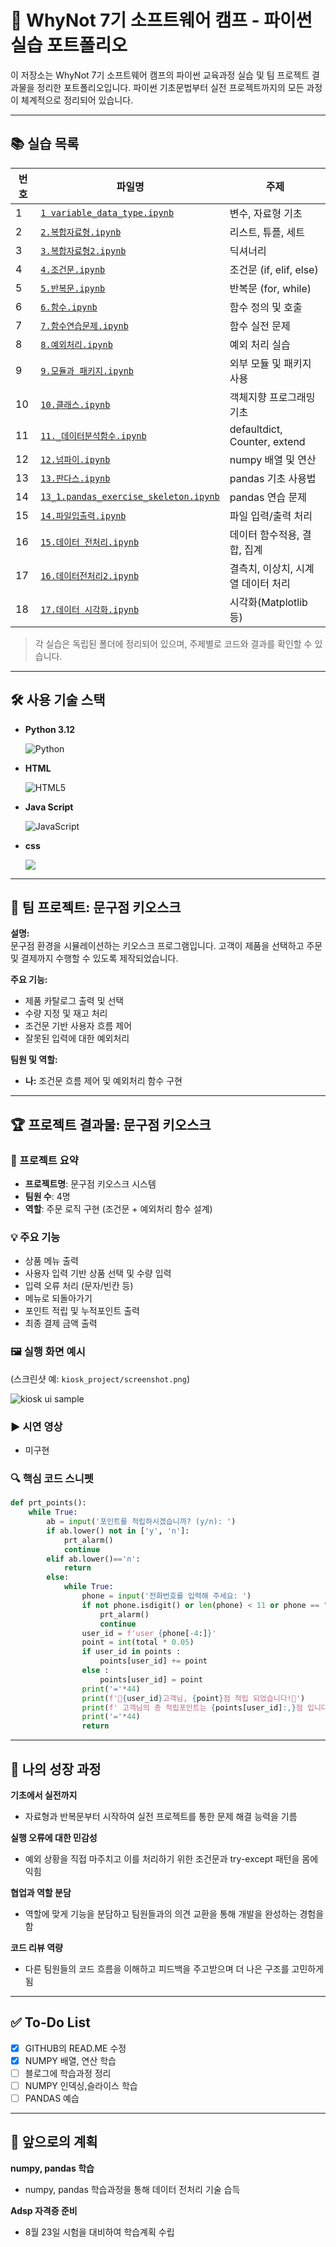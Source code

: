 # 🌊 WhyNot 7기 소프트웨어 캠프 - 파이썬 실습 포트폴리오

이 저장소는 WhyNot 7기 소프트웨어 캠프의 파이썬 교육과정 실습 및 팀 프로젝트 결과물을 정리한 포트폴리오입니다. 파이썬 기초문법부터 실전 프로젝트까지의 모든 과정이 체계적으로 정리되어 있습니다.

---

## 📚 실습 목록

| 번호 | 파일명                                                                            | 주제                   |
| -- | ------------------------------------------------------------------------------ | -------------------- |
| 1  | [`1 variable_data_type.ipynb`](./1.%20variable_data_type.ipynb)                   | 변수, 자료형 기초           |
| 2  | [`2.복합자료형.ipynb`](./2.%20복합자료형.ipynb)                                             | 리스트, 튜플, 세트          |
| 3  | [`3.복합자료형2.ipynb`](./3.%20복합자료형2.ipynb)                                           | 딕셔너리                 |
| 4  | [`4.조건문.ipynb`](./4.%20조건문.ipynb)                                                 | 조건문 (if, elif, else) |
| 5  | [`5.반복문.ipynb`](./5.%20반복문.ipynb)                                                 | 반복문 (for, while)     |
| 6  | [`6.함수.ipynb`](./6.%20함수.ipynb)                                                   | 함수 정의 및 호출           |
| 7  | [`7.함수연습문제.ipynb`](./7.%20함수연습문제.ipynb)                                           | 함수 실전 문제             |
| 8  | [`8.예외처리.ipynb`](./8.%20예외처리.ipynb)                                               | 예외 처리 실습             |
| 9  | [`9.모듈과 패키지.ipynb`](./9.%20모듈과%20패키지%20.ipynb)                                       | 외부 모듈 및 패키지 사용       |
| 10 | [`10.클래스.ipynb`](./10.%20클래스.ipynb)                                               | 객체지향 프로그래밍 기초        |
| 11 | [`11._데이터분석함수.ipynb`](./11.%20데이터분석함수.ipynb)                                       |  defaultdict, Counter, extend      |
| 12 | [`12.넘파이.ipynb`](./12.%20넘파이.ipynb)                                               | numpy 배열 및 연산        |
| 13 | [`13.판다스.ipynb`](./13.%20판다스.ipynb)                                               | pandas 기초 사용법        |
| 14 | [`13_1.pandas_exercise_skeleton.ipynb`](./13_1.%20pandas_exercise_skeleton.ipynb) | pandas 연습 문제         |
| 15 | [`14.파일입출력.ipynb`](./14.%20파일입출력.ipynb)                                           | 파일 입력/출력 처리          |
| 16 | [`15.데이터 전처리.ipynb`](./15.%20데이터%20전처리.ipynb)                                     |    데이터 함수적용, 결합, 집계       |
| 17 | [`16.데이터전처리2.ipynb`](./16.%20데이터전처리2.ipynb)                                       | 결측치, 이상치, 시계열 데이터 처리            |
| 18 | [`17.데이터 시각화.ipynb`](./17.%20데이터%20시각화.ipynb)                                     | 시각화(Matplotlib 등)    |






> 각 실습은 독립된 폴더에 정리되어 있으며, 주제별로 코드와 결과를 확인할 수 있습니다.

---

## 🛠 사용 기술 스택

- **Python 3.12**

  ![Python](https://img.shields.io/badge/Python-3776AB?logo=python&logoColor=ffffff)
- **HTML**

  ![HTML5](https://img.shields.io/badge/HTML5-E34F26?logo=html5&logoColor=ffffff)
- **Java Script**

  ![JavaScript](https://img.shields.io/badge/JavaScript-F7DF1E?logo=javascript&logoColor=black)
- **css**

   <img src="https://img.shields.io/badge/CSS3-1572B6?style=for-the-badge&logo=css3&logoColor=white" />
   
---

## 🚀 팀 프로젝트: 문구점 키오스크

**설명:**  
문구점 환경을 시뮬레이션하는 키오스크 프로그램입니다. 고객이 제품을 선택하고 주문 및 결제까지 수행할 수 있도록 제작되었습니다.

**주요 기능:**
- 제품 카탈로그 출력 및 선택
- 수량 지정 및 재고 처리
- 조건문 기반 사용자 흐름 제어
- 잘못된 입력에 대한 예외처리

**팀원 및 역할:**
- **나:** 조건문 흐름 제어 및 예외처리 함수 구현

---

## 🏆 프로젝트 결과물: 문구점 키오스크

### 📌 프로젝트 요약
- **프로젝트명**: 문구점 키오스크 시스템
- **팀원 수**: 4명
- **역할**: 주문 로직 구현 (조건문 + 예외처리 함수 설계)

### 💡 주요 기능
- 상품 메뉴 출력
- 사용자 입력 기반 상품 선택 및 수량 입력
- 입력 오류 처리 (문자/빈칸 등)
- 메뉴로 되돌아가기
- 포인트 적립 및 누적포인트 출력
- 최종 결제 금액 출력

### 🖼️ 실행 화면 예시
(스크린샷 예: `kiosk_project/screenshot.png`)

![kiosk ui sample](./pencil.jpg)

### ▶️ 시연 영상 
- 미구현

### 🔍 핵심 코드 스니펫

```python
def prt_points():
    while True:
        ab = input('포인트를 적립하시겠습니까? (y/n): ')
        if ab.lower() not in ['y', 'n']:
            prt_alarm()
            continue
        elif ab.lower()=='n':
            return        
        else:
            while True:
                phone = input('전화번호를 입력해 주세요: ')
                if not phone.isdigit() or len(phone) < 11 or phone == "x":
                    prt_alarm()
                    continue                       
                user_id = f'user_{phone[-4:]}'
                point = int(total * 0.05)                 
                if user_id in points :
                    points[user_id] += point
                else :
                    points[user_id] = point
                print('='*44)
                print(f'🎁{user_id}고객님, {point}점 적립 되었습니다!🎁')
                print(f' 고객님의 총 적립포인트는 {points[user_id]:,}점 입니다!')
                print('='*44)
                return
```

---

## 🌱 나의 성장 과정

**기초에서 실전까지**
- 자료형과 반복문부터 시작하여 실전 프로젝트를 통한 문제 해결 능력을 기름

**실행 오류에 대한 민감성**
- 예외 상황을 직접 마주치고 이를 처리하기 위한 조건문과 try-except 패턴을 몸에 익힘

**협업과 역할 분담**
- 역할에 맞게 기능을 분담하고 팀원들과의 의견 교환을 통해 개발을 완성하는 경험을 함

**코드 리뷰 역량**
- 다른 팀원들의 코드 흐름을 이해하고 피드백을 주고받으며 더 나은 구조를 고민하게 됨

---

## ✅ To-Do List

- [x] GITHUB의 READ.ME 수정
- [x] NUMPY 배열, 연산 학습
- [ ] 블로그에 학습과정 정리
- [ ] NUMPY 인덱싱,슬라이스 학습
- [ ] PANDAS 예습

---

## 🏁 앞으로의 계획

**numpy, pandas 학습**
- numpy, pandas 학습과정을 통해 데이터 전처리 기술 습득

**Adsp 자격증 준비**  
- 8월 23일 시험을 대비하여 학습계획 수립
